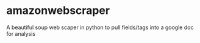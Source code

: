 # amazonwebscraper
A beautiful soup web scaper in python to pull fields/tags into a google doc for analysis
